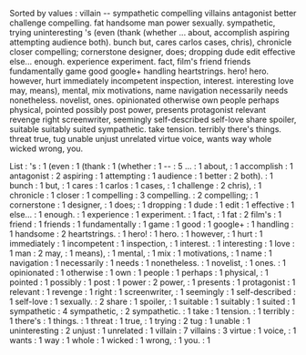 Sorted by values :
villain -- sympathetic compelling villains antagonist better challenge compelling. fat handsome man power sexually. sympathetic, trying uninteresting 's (even (thank (whether ... about, accomplish aspiring attempting audience both). bunch but, cares carlos cases, chris), chronicle closer compelling; cornerstone designer, does; dropping dude edit effective else... enough. experience experiment. fact, film's friend friends fundamentally game good google+ handling heartstrings. hero! hero. however, hurt immediately incompetent inspection, interest. interesting love may, means), mental, mix motivations, name navigation necessarily needs nonetheless. novelist, ones. opinionated otherwise own people perhaps physical, pointed possibly post power, presents protagonist relevant revenge right screenwriter, seemingly self-described self-love share spoiler, suitable suitably suited sympathetic. take tension. terribly there's things. threat true, tug unable unjust unrelated virtue voice, wants way whole wicked wrong, you. 

List :
's : 1
(even : 1
(thank : 1
(whether : 1
-- : 5
... : 1
about, : 1
accomplish : 1
antagonist : 2
aspiring : 1
attempting : 1
audience : 1
better : 2
both). : 1
bunch : 1
but, : 1
cares : 1
carlos : 1
cases, : 1
challenge : 2
chris), : 1
chronicle : 1
closer : 1
compelling : 3
compelling. : 2
compelling; : 1
cornerstone : 1
designer, : 1
does; : 1
dropping : 1
dude : 1
edit : 1
effective : 1
else... : 1
enough. : 1
experience : 1
experiment. : 1
fact, : 1
fat : 2
film's : 1
friend : 1
friends : 1
fundamentally : 1
game : 1
good : 1
google+ : 1
handling : 1
handsome : 2
heartstrings. : 1
hero! : 1
hero. : 1
however, : 1
hurt : 1
immediately : 1
incompetent : 1
inspection, : 1
interest. : 1
interesting : 1
love : 1
man : 2
may, : 1
means), : 1
mental, : 1
mix : 1
motivations, : 1
name : 1
navigation : 1
necessarily : 1
needs : 1
nonetheless. : 1
novelist, : 1
ones. : 1
opinionated : 1
otherwise : 1
own : 1
people : 1
perhaps : 1
physical, : 1
pointed : 1
possibly : 1
post : 1
power : 2
power, : 1
presents : 1
protagonist : 1
relevant : 1
revenge : 1
right : 1
screenwriter, : 1
seemingly : 1
self-described : 1
self-love : 1
sexually. : 2
share : 1
spoiler, : 1
suitable : 1
suitably : 1
suited : 1
sympathetic : 4
sympathetic, : 2
sympathetic. : 1
take : 1
tension. : 1
terribly : 1
there's : 1
things. : 1
threat : 1
true, : 1
trying : 2
tug : 1
unable : 1
uninteresting : 2
unjust : 1
unrelated : 1
villain : 7
villains : 3
virtue : 1
voice, : 1
wants : 1
way : 1
whole : 1
wicked : 1
wrong, : 1
you. : 1
